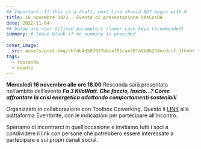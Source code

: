 ```yaml
---
## Important: If this is a draft, next line should NOT begin with #
title: 16 novembre 2022 - Evento di presentazione ResConDA
date: 2022-11-04
## below are user-defined parameters (lower case keys recommended)
summary: # leave blank if no summary is provided
  
cover_image:
  src: assets/post-img/cbfdb4d503937bbcaf81cae38f49b0b258ecdccf_jfhvhr
tags:
  - resconda
  - eventi
---
```


**Mercoledì 16 novembre alle ore 18.00** Resconda sarà presentata nell’ambito dell’evento ***Fa 3 KiloWatt. Che faccio, lascio…? Come affrontare la crisi energetica adottando comportamenti sostenibili***

<!--more-->

Organizzato in collaborazione con Toolbox Coworking. Questo il [LINK](https://www.eventbrite.com/e/biglietti-fa-3-kilowatt-che-faccio-lascio-452966213137) alla piattaforma Eventbrite, con le indicazioni per partecipare all’incontro.

Speriamo di incontrarci in quell’occasione e invitiamo tutti i soci a condividere il link con persone che potrebbero essere interessate a partecipare e sui propri canali social.

<!--
  created 2022-11-04 12:40:21.20147 +0100 CET m=+0.111328959
-->
